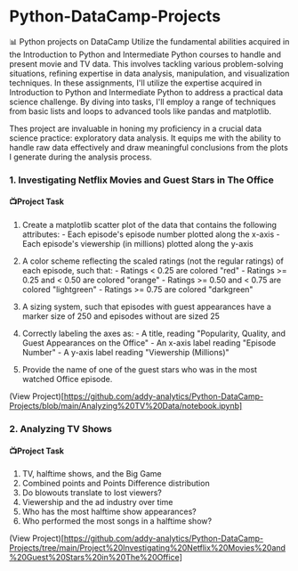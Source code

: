 # Python-DataCamp-Projects
📊 Python projects on DataCamp
  Utilize the fundamental abilities acquired in the Introduction to Python and Intermediate Python courses to handle and present movie and TV data. This involves tackling various problem-solving situations, refining expertise in data analysis, manipulation, and visualization techniques. In these assignments, I'll utilize the expertise acquired in Introduction to Python and Intermediate Python to address a practical data science challenge. By diving into tasks, I'll employ a range of techniques from basic lists and loops to advanced tools like pandas and matplotlib. 
  
  Thes project are invaluable in honing my proficiency in a crucial data science practice: exploratory data analysis. It equips me with the ability to handle raw data effectively and draw meaningful conclusions from the plots I generate during the analysis process.

### 1. Investigating Netflix Movies and Guest Stars in The Office
#### 📺Project Task
  1. Create a matplotlib scatter plot of the data that contains the following attributes:
    - Each episode's episode number plotted along the x-axis
    - Each episode's viewership (in millions) plotted along the y-axis
     
  2. A color scheme reflecting the scaled ratings (not the regular ratings) of each episode, such that:
    - Ratings < 0.25 are colored "red"
    - Ratings >= 0.25 and < 0.50 are colored "orange"
    - Ratings >= 0.50 and < 0.75 are colored "lightgreen"
    - Ratings >= 0.75 are colored "darkgreen"
     
  3. A sizing system, such that episodes with guest appearances have a marker size of 250 and episodes without are sized 25 
  
  4. Correctly labeling the axes as:
    - A title, reading "Popularity, Quality, and Guest Appearances on the Office"
    - An x-axis label reading "Episode Number"
    - A y-axis label reading "Viewership (Millions)"
     
  5. Provide the name of one of the guest stars who was in the most watched Office episode.

(View Project)[https://github.com/addy-analytics/Python-DataCamp-Projects/blob/main/Analyzing%20TV%20Data/notebook.ipynb]

### 2. Analyzing TV Shows
#### 📺Project Task

  1. TV, halftime shows, and the Big Game
  2. Combined points and Points Difference distribution
  3. Do blowouts translate to lost viewers?
  4. Viewership and the ad industry over time
  5. Who has the most halftime show appearances?
  6. Who performed the most songs in a halftime show?

(View Project)[https://github.com/addy-analytics/Python-DataCamp-Projects/tree/main/Project%20Investigating%20Netflix%20Movies%20and%20Guest%20Stars%20in%20The%20Office]

  

  






